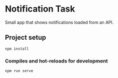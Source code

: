 # Notification Task
Small app that shows notifications loaded from an API.

## Project setup
```
npm install
```

### Compiles and hot-reloads for development
```
npm run serve
```
